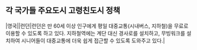 ## 각 국가들 주요도시 고령친도시 정책

|영국||런던|런던은 만 60세 이상 인구에게 평일 대중교통(시내버스, 지하철)을 무료로 이용할 수 있도록 하고 있다. 지하철역에는 계단 대신 경사로를 설치하고, 무빙워크를 설치하여 시니어들이 대중교통에 더욱 쉽게 접근할 수 있도록 도와주고 있다.|
